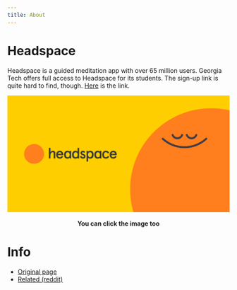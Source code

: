 ```yaml
---
title: About
---
```


# **Headspace**

Headspace is a guided meditation app with over 65 million users. Georgia Tech offers full access to Headspace for its students. The sign-up link is quite hard to find, though. [Here](https://work.headspace.com/usggeorgiatech/member-enroll) is the link.

[![image](/hs_banner.png)](https://work.headspace.com/usggeorgiatech/member-enroll)
<figcaption align = "center"><b>You can click the image too</b></figcaption>


# **Info**

- [Original page](https://gtwellnesshub.com/personal-guide-to-health-happiness/)
- [Related (reddit)](https://www.reddit.com/r/gatech/comments/ptopi7/icymi_georgia_tech_has_purchased_a_headspace/)